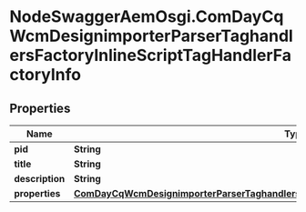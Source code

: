 # NodeSwaggerAemOsgi.ComDayCqWcmDesignimporterParserTaghandlersFactoryInlineScriptTagHandlerFactoryInfo

## Properties

Name | Type | Description | Notes
------------ | ------------- | ------------- | -------------
**pid** | **String** |  | [optional] 
**title** | **String** |  | [optional] 
**description** | **String** |  | [optional] 
**properties** | [**ComDayCqWcmDesignimporterParserTaghandlersFactoryInlineScriptTagHandlerFactoryProperties**](ComDayCqWcmDesignimporterParserTaghandlersFactoryInlineScriptTagHandlerFactoryProperties.md) |  | [optional] 


